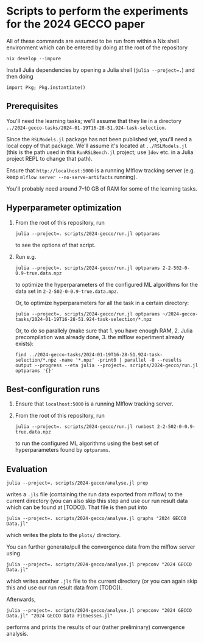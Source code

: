 # Scripts to perform the experiments for the 2024 GECCO paper


All of these commands are assumed to be run from within a Nix shell environment
which can be entered by doing at the root of the repository

```
nix develop --impure
```


Install Julia dependencies by opening a Julia shell (`julia --project=.`) and then doing

```
import Pkg; Pkg.instantiate()
```


## Prerequisites


You'll need the learning tasks; we'll assume that they lie in a directory
`../2024-gecco-tasks/2024-01-19T16-28-51.924-task-selection`.


Since the `RSLModels.jl` package has not been published yet, you'll need a local
copy of that package. We'll assume it's located at `../RSLModels.jl` (this is
the path used in this `RunRSLBench.jl` project; use `]dev` etc. in a Julia
project REPL to change that path).


Ensure that `http://localhost:5000` is a running Mlflow tracking server (e.g.
keep `mlflow server --no-serve-artifacts` running).


You'll probably need around 7–10 GB of RAM for some of the learning tasks.


## Hyperparameter optimization


1. From the root of this repository, run

   ```
   julia --project=. scripts/2024-gecco/run.jl optparams
   ```
   
   to see the options of that script.
2. Run e.g.

   ```
   julia --project=. scripts/2024-gecco/run.jl optparams 2-2-502-0-0.9-true.data.npz
   ```
   
   to optimize the hyperparameters of the configured ML algorithms for the data
   set in `2-2-502-0-0.9-true.data.npz`.
   
   Or, to optimize hyperparameters for all the task in a certain directory:
   
   ```
   julia --project=. scripts/2024-gecco/run.jl optparams ~/2024-gecco-tasks/2024-01-19T16-28-51.924-task-selection/*.npz
   ```
   
   Or, to do so parallely (make sure that 1. you have enough RAM, 2. Julia
   precompilation was already done, 3. the mlflow experiment already exists):
   
   ```
   find ../2024-gecco-tasks/2024-01-19T16-28-51.924-task-selection/*.npz -name '*.npz' -print0 | parallel -0 --results output --progress --eta julia --project=. scripts/2024-gecco/run.jl optparams '{}'
   ```


## Best-configuration runs


1. Ensure that `localhost:5000` is a running Mlflow tracking server.
2. From the root of this repository, run

   ```
   julia --project=. scripts/2024-gecco/run.jl runbest 2-2-502-0-0.9-true.data.npz
   ```
   
   to run the configured ML algorithms using the best set of hyperparameters
   found by `optparams`.


## Evaluation


```
julia --project=. scripts/2024-gecco/analyse.jl prep
```

writes a `.jls` file (containing the run data exported from mlflow) to the
current directory (you can also skip this step and use our run result data which
can be found at [TODO]). That file is then put into

```
julia --project=. scripts/2024-gecco/analyse.jl graphs "2024 GECCO Data.jl"
```

which writes the plots to the `plots/` directory.


You can further generate/pull the convergence data from the mlflow server using

```
julia --project=. scripts/2024-gecco/analyse.jl prepconv "2024 GECCO Data.jl"
```

which writes another `.jls` file to the current directory (or you can again skip
this and use our run result data from [TODO]).

Afterwards,

```
julia --project=. scripts/2024-gecco/analyse.jl prepconv "2024 GECCO Data.jl" "2024 GECCO Data Fitnesses.jl"
```

performs and prints the results of our (rather preliminary) convergence analysis.
